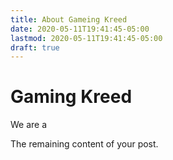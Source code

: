 ```yaml
---
title: About Gameing Kreed
date: 2020-05-11T19:41:45-05:00
lastmod: 2020-05-11T19:41:45-05:00
draft: true 
---
```


# Gaming Kreed

We are a 

<!--more-->

The remaining content of your post.
